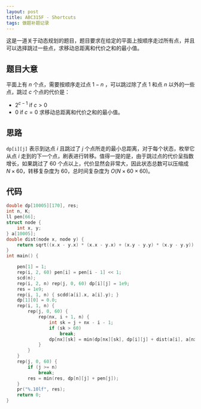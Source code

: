 ```yaml
---
layout: post
title: ABC315F - Shortcuts
tags: 做题补题记录
---  
```


这是一道关于动态规划的题目，题目要求在给定的平面上按顺序走过所有点，并且可以选择跳过一些点，求移动总距离和代价之和的最小值。

## 题目大意

平面上有 $n$ 个点，需要按顺序走过点 $1-n$ ，可以跳过除了点 $1$ 和点 $n$ 以外的一些点，跳过 $c$ 个点的代价是：
- $2^{c-1}$ if $c>0$
- $0$ if $c=0$
求移动总距离和代价之和的最小值。

## 思路
``dp[i][j]`` 表示到达点 $i$ 且跳过了 $j$ 个点所走的最小总距离，对于每个状态，枚举它从点 $i$ 走到的下一个点，刷表进行转移。值得一提的是，由于跳过点的代价呈指数增长，如果跳过了 $60$ 个点以上，代价显然会非常大，因此状态总数可以压缩成 $N \times 60$，转移复杂度为 $60$，总时间复杂度为 $O(N \times 60 \times 60)$。

## 代码
```cpp
double dp[10005][170], res;
int n, K;
ll pen[66];
struct node {
    int x, y;
} a[10005];
double dist(node x, node y) {
    return sqrt((x.x - y.x) * (x.x - y.x) + (x.y - y.y) * (x.y - y.y));
}
int main() {

    pen[1] = 1;
    rep(i, 2, 60) pen[i] = pen[i - 1] << 1;
    scd(n);
    rep(i, 2, n) rep(j, 0, 60) dp[i][j] = 1e9;
    res = 1e9;
    rep(i, 1, n) { scdd(a[i].x, a[i].y); }
    dp[1][0] = 0.0;
    rep(i, 1, n) {
        rep(j, 0, 60) {
            rep(nx, i + 1, n) {
                int sk = j + nx - i - 1;
                if (sk > 60)
                    break;
                dp[nx][sk] = min(dp[nx][sk], dp[i][j] + dist(a[i], a[nx]));
            }
        }
    }
    rep(j, 0, 60) {
        if (j >= n)
            break;
        res = min(res, dp[n][j] + pen[j]);
    }
    pr("%.10lf", res);
    return 0;
}
```
